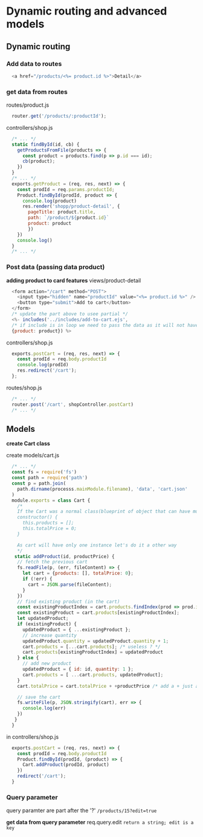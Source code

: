 # Dynamic routing and advanced models

## Dynamic routing

### Add data to routes

```js
  <a href="/products/<%= product.id %>">Detail</a>
```

### get data from routes

routes/product.js
```js
  router.get('/products/:productId');
```
controllers/shop.js
```js
  /* ... */
  static findById(id, cb) {
    getProductsFromFile(products => {
      const product = products.find(p => p.id === id);
      cb(product);
    })
  }
  /* ... */
  exports.getProduct = (req, res, next) => {
    const prodId = req.params.productId;
    Product.findById(prodId, product => {
      console.log(product)
      res.render('shopp/product-detail', {
        pageTitle: product.title,
        path: `/product/${product.id}`
        product: product
        })
    })
    console.log()
  }
  /* ... */
```

### Post data (passing data product)

**adding product to card features**
views/product-detail 
```js
  <form action="/cart" method="POST">
    <input type="hidden" name="productId" value="<%= product.id %>" />
    <button type="submit">Add to cart</button>
  </form>
  /* update the part above to usee partial */
  <%- includes('../includes/add-to-cart.ejs', 
  /* if include is in loop we need to pass the data as it will not have access to it directly */
  {product: product}) %>
```
controllers/shop.js
```js
  exports.postCart = (req, res, next) => {
    const prodId = req.body.productId
    console.log(prodId)
    res.redirect('/cart');
  };
```

routes/shop.js
```js
  /* ... */
  router.post('/cart', shopController.postCart)
  /* ... */
```

## Models

**create Cart class**

create models/cart.js
```js
  /* ... */
  const fs = require('fs')
  const path = require('path')
  const p = path.join(
    path.dirname(processs.mainModule.filename), 'data', 'cart.json'
  )
  module.exports = class Cart {
    /* 
    If the Cart was a normal class(blueprint of object that can have multiple instance)
    constructor() {
      this.products = [];
      this.totalPrice = 0;
    } 

    As cart will have only one instance let's do it a other way
    */
   static addProduct(id, productPrice) {
    // fetch the previous cart
    fs.readFile(p, (err, fileContent) => {
      let cart = {products: [], totalPrice: 0};
      if (!err) {
        cart = JSON.parse(fileContent);
      }
    })
    // find existing product (in the cart)
    const existingProductIndex = cart.products.findIndex(prod => prod.id === id)
    const existingProduct = cart.products[existingProductIndex];
    let updatedProduct;
    if (existingProduct) {
      updatedProduct = { ...existingProduct };
      // increase quantity
      updatedProduct.quantity = updatedProduct.quantity + 1;
      cart.products = [...cart.products]; /* useless ? */
      cart.products[existingProductIndex] = updatedProduct
    } else {
      // add new product
      updatedProduct = { id: id, quantity: 1 };
      cart.products = [ ...cart.products, updatedProduct];
    }
    cart.totalPrice = cart.totalPrice + +productPrice /* add a + just after productPrice will convert it to Integer */

    // save the cart
    fs.writeFile(p, JSON.stringify(cart), err => {
      console.log(err)
    })
   }
  }
```

in controllers/shop.js
```js
  exports.postCart = (req, res, next) => {
    const prodId = req.body.productId
    Product.findById(prodId, (product) => {
      Cart.addProduct(prodId, product)
    })
    redirect('/cart');
  }
```

### Query parameter

query paramter are part after the '?'
`/products/15?edit=true`

**get data from query parameter**
req.query.edit `return a string; edit is a key`